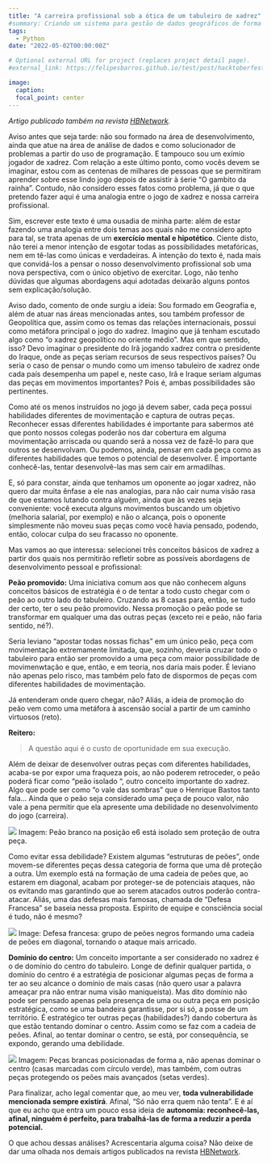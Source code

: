 ```yaml
---
title: "A carreira profissional sob a ótica de um tabuleiro de xadrez"
#summary: Criando um sistema para gestão de dados geográficos de forma simples e robusta Artigo publicado também no linkedin. Este ano pude participar do projeto de jornalismo de dados Engolindo Fumaça, desenvolvido pelo InfoAmazonia.
tags:
  - Python
date: "2022-05-02T00:00:00Z"

# Optional external URL for project (replaces project detail page).
#external_link: https://felipesbarros.github.io/test/post/hacktoberfest-2021/

image:
  caption:
  focal_point: center
---
```


*Artigo publicado também na revista [HBNetwork](https://sites.google.com/view/revista-hbnetwork).*

Aviso antes que seja tarde: não sou formado na área de desenvolvimento, ainda que atue na área de análise de dados e como solucionador de problemas a partir do uso de programação. E tampouco sou um exímio jogador de xadrez. Com relação a este último ponto, como vocês devem se imaginar, estou com as centenas de milhares de pessoas que se permitiram aprender sobre esse lindo jogo depois de assistir à śerie “O gambito da rainha”. Contudo, não considero esses fatos como problema, já que o que pretendo fazer aqui é uma analogia entre o jogo de xadrez e nossa carreira profissional.

Sim, escrever este texto é uma ousadia de minha parte: além de estar fazendo uma analogia entre dois temas aos quais não me considero apto para tal, se trata apenas de um **exercício mental e hipotético**. Ciente disto, não terei a menor intenção de esgotar todas as possibilidades metafóricas, nem em tê-las como únicas e verdadeiras. A intenção do texto é, nada mais que convidá-los a pensar o nosso desenvolvimento profissional sob uma nova perspectiva, com o único objetivo de exercitar. Logo, não tenho dúvidas que algumas abordagens aqui adotadas deixarão alguns pontos sem explicação/solução.

Aviso dado, comento de onde surgiu a ideia: Sou formado em Geografia e, além de atuar nas áreas mencionadas antes, sou também professor de Geopolítica que, assim como os temas das relações internacionais, possui como metáfora principal o jogo do xadrez. Imagino que já tenham escutado algo como “o xadrez geopolítico no oriente médio”. Mas em que sentido, isso? Devo imaginar o presidente do Irã jogando xadrez contra o presidente do Iraque, onde as peças seriam recursos de seus respectivos países? Ou seria o caso de pensar o mundo como um imenso tabuleiro de xadrez onde cada país desempenha um papel e, neste caso, Irã e Iraque seriam algumas das peças em movimentos importantes? Pois é, ambas possibilidades são pertinentes.

Como até os menos instruídos no jogo já devem saber, cada peça possui habilidades diferentes de movimentação e captura de outras peças. Reconhecer essas diferentes habilidades é importante para sabermos até que ponto nossos colegas poderão nos dar cobertura em alguma movimentação arriscada ou quando será a nossa vez de fazê-lo para que outros se desenvolvam. Ou podemos, ainda, pensar em cada peça como as diferentes habilidades que temos o potencial de desenvolver. É importante conhecê-las, tentar desenvolvê-las mas sem cair em armadilhas.

E, só para constar, ainda que tenhamos um oponente ao jogar xadrez, não quero dar muita ênfase a ele nas analogias, para não cair numa visão rasa de que estamos lutando contra alguém, ainda que às vezes seja conveniente: você executa alguns movimentos buscando um objetivo (melhoria salarial, por exemplo) e não o alcança, pois o oponente simplesmente não moveu suas peças como você havia pensado, podendo, então, colocar culpa do seu fracasso no oponente.

Mas vamos ao que interessa: selecionei três conceitos básicos de xadrez a partir dos quais nos permitirão refletir sobre as possíveis abordagens de desenvolvimento pessoal e profissional:

**Peão promovido:** Uma iniciativa comum aos que não conhecem alguns conceitos básicos de estratégia é o de tentar a todo custo chegar com o peão ao outro lado do tabuleiro. Cruzando as 8 casas para, então, se tudo der certo, ter o seu peão promovido. Nessa promoção o peão pode se transformar em qualquer uma das outras peças (exceto rei e peão, não faria sentido, né?).

Seria leviano “apostar todas nossas fichas” em um único peão, peça com movimentação extremamente limitada, que, sozinho, deveria cruzar todo o tabuleiro para então ser promovido a uma peça com maior possibilidade de movimenwtação e que, então, e em teoria, nos daria mais poder. É leviano não apenas pelo risco, mas também pelo fato de dispormos de peças com diferentes habilidades de movimentação.

Já entenderam onde quero chegar, não? Aliás, a ideia de promoção do peão vem como uma metáfora à ascensão social a partir de um caminho virtuosos (reto).

**Reitero:**
> A questão aqui é o custo de oportunidade em sua execução. 

Além de deixar de desenvolver outras peças com diferentes habilidades, acaba-se por expor uma fraqueza pois, ao não poderem retroceder, o peão poderá ficar como “peão isolado “, outro conceito importante do xadrez. Algo que pode ser como “o vale das sombras” que o Henrique Bastos tanto fala… Ainda que o peão seja considerado uma peça de pouco valor, não vale a pena permitir que ela apresente uma debilidade no desenvolvimento do jogo (carreira).

![](imagem1_peao_isolado.png)
Imagem: Peão branco na posição e6 está isolado sem proteção de outra peça.

Como evitar essa debilidade? Existem algumas “estruturas de peões”, onde movem-se diferentes peças dessa categoria de forma que uma dê proteção a outra. Um exemplo está na formação de uma cadeia de peões que, ao estarem em diagonal, acabam por proteger-se de potenciais ataques, não os evitando mas garantindo que ao serem atacados outros poderão contra-atacar. Aliás, uma das defesas mais famosas, chamada de “Defesa Francesa” se baseia nessa proposta. Espírito de equipe e consciência social é tudo, não é mesmo?

![](imagem2_cadeia_peoes.png)
Image: Defesa francesa: grupo de peões negros formando uma cadeia de peões em diagonal, tornando o ataque mais arricado.

**Domínio do centro:** Um conceito importante a ser considerado no xadrez é o de domínio do centro do tabuleiro. Longe de definir qualquer partida, o domínio do centro é a estratégia de posicionar algumas peças de forma a ter ao seu alcance o domínio de mais casas (não quero usar a palavra ameaçar pra não entrar numa visão maniqueísta). Mas dito domínio não pode ser pensado apenas pela presença de uma ou outra peça em posição estratégica, como se uma bandeira garantisse, por si só, a posse de um território. É estratégico ter outras peças (habilidades?) dando cobertura às que estão tentando dominar o centro. Assim como se faz com a cadeia de peões. Afinal, ao tentar dominar o centro, se está, por consequência, se expondo, gerando uma debilidade.

![](imagem3_dominio_centro.png)
Imagem: Peças brancas posicionadas de forma a, não apenas dominar o centro (casas marcadas com círculo verde), mas também, com outras peças protegendo os peões mais avançados (setas verdes).

Para finalizar, acho legal comentar que, ao meu ver, **toda vulnerabilidade mencionada sempre existirá**. Afinal, “Só não erra quem não tenta”. E é aí que eu acho que entra um pouco essa ideia de **autonomia: reconhecê-las, afinal, ninguém é perfeito, para trabalhá-las de forma a reduzir a perda potencial.**

O que achou dessas análises? Acrescentaria alguma coisa? Não deixe de dar uma olhada nos demais artigos publicados na revista [HBNetwork](https://sites.google.com/view/revista-hbnetwork).
